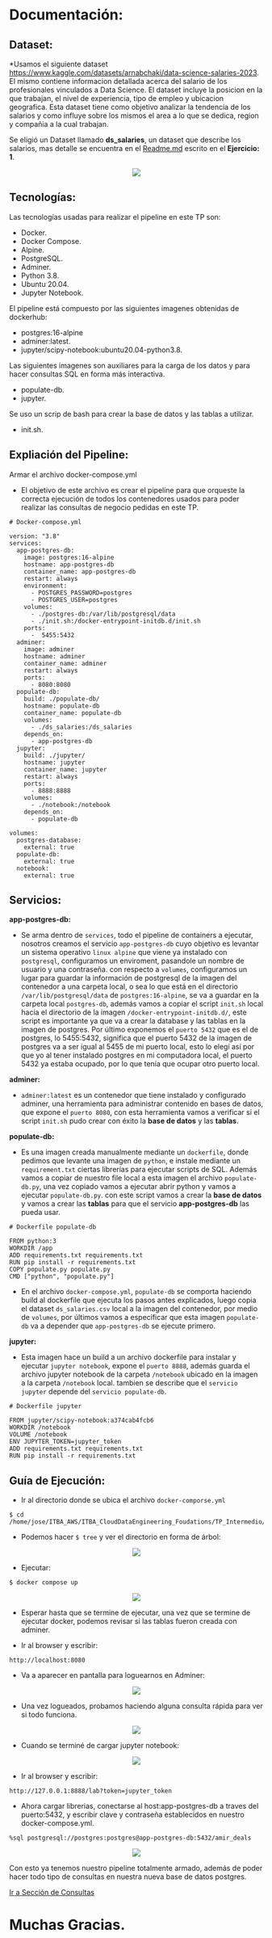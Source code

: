 # Documentación:

## Dataset:
*Usamos el siguiente dataset https://www.kaggle.com/datasets/arnabchaki/data-science-salaries-2023. El mismo contiene informacion detallada acerca del salario de los profesionales vinculados a Data Science. El dataset incluye la posicion en la que trabajan, el nivel de experiencia, tipo de empleo y ubicacion geografica. Esta dataset tiene como objetivo analizar la tendencia de los salarios y como influye sobre los mismos el area a lo que se dedica, region y compañia a la cual trabajan.


 Se eligió un Dataset llamado **ds_salaries**, un dataset que describe los salarios, mas detalle se encuentra en el [Readme.md](https://github.com/josezerda/ITBA_CloudDataEngineering_Foudations/blob/main/TP_Intermedio/Ejercicio_1/Ejercicio_1.md) escrito en el **Ejercicio: 1**.

<p align="center">
   <img src="https://github.com/josezerda/ITBA_CloudDataEngineering_Foudations/blob/main/TP_Intermedio/Documentacion/Imagenes/dataset.png" />
</p>

## Tecnologías:
Las tecnologías usadas para realizar el pipeline en este TP son:

* Docker.
* Docker Compose.
* Alpine.
* PostgreSQL.
* Adminer.
* Python 3.8.
* Ubuntu 20.04.
* Jupyter Notebook.

El pipeline está compuesto por las siguientes imagenes obtenidas de dockerhub:

* postgres:16-alpine
* adminer:latest.
* jupyter/scipy-notebook:ubuntu20.04-python3.8.

Las siguientes imagenes son auxiliares para la carga de los datos y para hacer consultas SQL en forma más interactiva.
* populate-db.
* jupyter.

Se uso un scrip de bash para crear la base de datos y las tablas a utilizar.
* init.sh.

## Expliación del Pipeline:

Armar el archivo docker-compose.yml
* El objetivo de este archivo es crear el pipeline para que orqueste la correcta ejecución de todos los contenedores usados para poder realizar las consultas de negocio pedidas en este TP.

````
# Docker-compose.yml

version: "3.8"
services:
  app-postgres-db:
    image: postgres:16-alpine
    hostname: app-postgres-db
    container_name: app-postgres-db
    restart: always
    environment:
      - POSTGRES_PASSWORD=postgres
      - POSTGRES_USER=postgres
    volumes:
      - ./postgres-db:/var/lib/postgresql/data
      - ./init.sh:/docker-entrypoint-initdb.d/init.sh
    ports:
      -  5455:5432
  adminer:
    image: adminer
    hostname: adminer
    container_name: adminer
    restart: always
    ports:
      - 8080:8080
  populate-db:
    build: ./populate-db/
    hostname: populate-db
    container_name: populate-db
    volumes:
      - ./ds_salaries:/ds_salaries
    depends_on:
      - app-postgres-db
  jupyter:
    build: ./jupyter/
    hostname: jupyter
    container_name: jupyter
    restart: always
    ports:
      - 8888:8888     
    volumes:
      - ./notebook:/notebook
    depends_on:
      - populate-db

volumes:
  postgres-database:
    external: true
  populate-db:
    external: true
  notebook:
    external: true
````
## Servicios:
**app-postgres-db:**
* Se arma dentro de `services`, todo el pipeline de containers a ejecutar, nosotros creamos el servicio `app-postgres-db` cuyo objetivo es levantar un sistema operativo `linux alpine` que viene ya instalado con `postgresql`, configuramos un enviroment, pasandole un nombre de usuario y una contraseña.
con respecto a `volumes`, configuramos un lugar para guardar la información de postgresql de la imagen del contenedor a una carpeta local, o sea lo que está en el directorio `/var/lib/postgresql/data` de `postgres:16-alpine`, se va a guardar en la carpeta local `postgres-db`, además vamos a copiar el script `init.sh` local hacia el directorio de la imagen `/docker-entrypoint-initdb.d/`, este script es importante ya que va a crear la database y las tablas en la imagen de postgres.
Por último exponemos el `puerto 5432` que es el de postgres, lo 5455:5432, significa que el puerto 5432 de la imagen de postgres va a ser igual al 5455 de mi puerto local, esto lo elegí así por que yo al tener instalado postgres en mi computadora local, el puerto 5432 ya estaba ocupado, por lo que tenía que ocupar otro puerto local.

**adminer:**
* `adminer:latest` es un contenedor que tiene instalado y configurado adminer, una herramienta para administrar contenido en bases de datos, que expone el `puerto 8080`, con esta herramienta vamos a verificar si el script `init.sh` pudo crear con éxito la **base de datos** y las **tablas**.

**populate-db:**
* Es una imagen creada manualmente mediante un `dockerfile`, donde pedimos que levante una imagen de `python`, e instale mediante un `requirement.txt` ciertas librerías para ejecutar scripts de SQL.
Además vamos a copiar de nuestro file local a esta imagen el archivo `populate-db.py`, una vez copiado vamos a ejecutar abrir python y vamos a ejecutar `populate-db.py`. con este script vamos a crear la **base de datos** y vamos a crear las **tablas** para que el servicio **app-postgres-db** las pueda usar.

````
# Dockerfile populate-db

FROM python:3
WORKDIR /app
ADD requirements.txt requirements.txt
RUN pip install -r requirements.txt
COPY populate.py populate.py
CMD ["python", "populate.py"]
````
* En el archivo `docker-compose.yml`, `populate-db` se comporta haciendo build al dockerfile que ejecuta los pasos antes explicados, luego copia el dataset `ds_salaries.csv` local a la imagen del contenedor, por medio de `volumes`, por últimos vamos a especificar que esta imagen `populate-db` va a depender que `app-postgres-db` se ejecute primero.

**jupyter:**
* Esta imagen hace un build a un archivo dockerfile para instalar y ejecutar `jupyter notebook`, expone el `puerto 8888`, además guarda el archivo jupyter notebook de la carpeta `/notebook` ubicado en la imagen a la carpeta `/notebook` local. tambien se describe que el `servicio jupyter` depende del `servicio populate-db`. 

````
# Dockerfile jupyter

FROM jupyter/scipy-notebook:a374cab4fcb6
WORKDIR /notebook
VOLUME /notebook
ENV JUPYTER_TOKEN=jupyter_token
ADD requirements.txt requirements.txt
RUN pip install -r requirements.txt
````

## Guía de Ejecución:
* Ir al directorio donde se ubica el archivo `docker-comporse.yml`

````
$ cd /home/jose/ITBA_AWS/ITBA_CloudDataEngineering_Foudations/TP_Intermedio/Ejercicio_5
````
* Podemos hacer `$ tree` y ver el directorio en forma de árbol:

<p align="center">
   <img src="https://github.com/josezerda/ITBA_CloudDataEngineering_Foudations/blob/main/TP_Intermedio/Documentacion/Imagenes/Imagen_tree.png" />
</p>


* Ejecutar:

````
$ docker compose up
````
<p align="center">
   <img src="https://github.com/josezerda/ITBA_CloudDataEngineering_Foudations/blob/main/TP_Intermedio/Documentacion/Imagenes/docker_compose_up.png" />
</p>

* Esperar hasta que se termine de ejecutar, una vez que se termine de ejecutar docker, podemos revisar si las tablas fueron creada con adminer.


* Ir al browser y escribir:

````
http://localhost:8080
````
* Va a aparecer en pantalla para loguearnos en Adminer:

<p align="center">
   <img src="https://github.com/josezerda/ITBA_CloudDataEngineering_Foudations/blob/main/TP_Intermedio/Documentacion/Imagenes/adminer.png" />
</p>

* Una vez logueados, probamos haciendo alguna consulta rápida para ver si todo funciona.

<p align="center">
   <img src="https://github.com/josezerda/ITBA_CloudDataEngineering_Foudations/blob/main/TP_Intermedio/Documentacion/Imagenes/probamos_consulta.png" />
</p>

* Cuando se terminé de cargar jupyter notebook:

<p align="center">
   <img src="https://github.com/josezerda/ITBA_CloudDataEngineering_Foudations/blob/main/TP_Intermedio/Documentacion/Imagenes/jupyter-notebook.png" />
</p>

* Ir al browser y escribir:

````
http://127.0.0.1:8888/lab?token=jupyter_token
````

* Ahora cargar librerias, conectarse al host:app-postgres-db a traves del puerto:5432, y escribir clave y contraseña establecidos en nuestro docker-compose.yml.

````
%sql postgresql://postgres:postgres@app-postgres-db:5432/amir_deals
````
<p align="center">
   <img src="https://github.com/josezerda/ITBA_CloudDataEngineering_Foudations/blob/main/TP_Intermedio/Documentacion/Imagenes/probamos_jupyter_nb.png" />
</p>

Con esto ya tenemos nuestro pipeline totalmente armado, además de poder hacer todo tipo de consultas en nuestra nueva base de datos postgres.

[Ir a Sección de Consultas](https://github.com/josezerda/ITBA_CloudDataEngineering_Foudations/blob/main/TP_Intermedio/Ejercicio_5/notebook/Notebook_Consultas.ipynb)

# Muchas Gracias.


